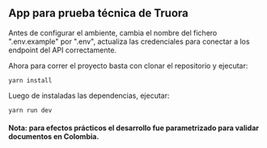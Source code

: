 ## App para prueba técnica de Truora

Antes de configurar el ambiente, cambia el nombre del fichero ".env.example" por ".env", actualiza las credenciales para conectar a los endpoint del API correctamente.

Ahora para correr el proyecto basta con clonar el repositorio y ejecutar:

`yarn install`

Luego de instaladas las dependencias, ejecutar:

`yarn run dev`


#### Nota: para efectos prácticos el desarrollo fue parametrizado para validar documentos en Colombia.
